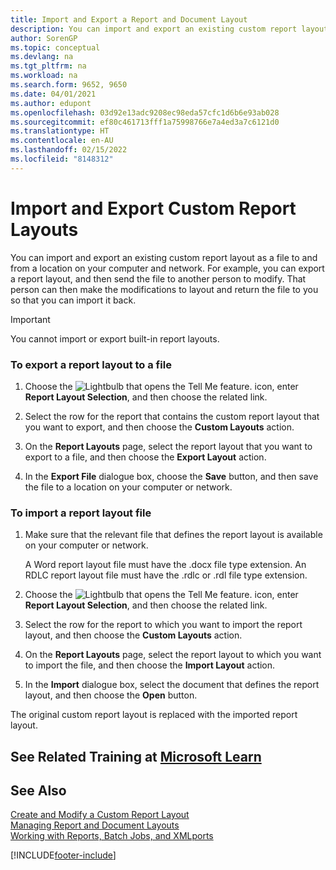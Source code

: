 ```yaml
---
title: Import and Export a Report and Document Layout
description: You can import and export an existing custom report layout as a file to and from a location on your computer and network.
author: SorenGP
ms.topic: conceptual
ms.devlang: na
ms.tgt_pltfrm: na
ms.workload: na
ms.search.form: 9652, 9650
ms.date: 04/01/2021
ms.author: edupont
ms.openlocfilehash: 03d92e13adc9208ec98eda57cfc1d6b6e93ab028
ms.sourcegitcommit: ef80c461713fff1a75998766e7a4ed3a7c6121d0
ms.translationtype: HT
ms.contentlocale: en-AU
ms.lasthandoff: 02/15/2022
ms.locfileid: "8148312"
---
```

# <a name="import-and-export-custom-report-layouts"></a>Import and Export Custom Report Layouts
You can import and export an existing custom report layout as a file to and from a location on your computer and network. For example, you can export a report layout, and then send the file to another person to modify. That person can then make the modifications to layout and return the file to you so that you can import it back.  

> [!IMPORTANT]  
>  You cannot import or export built-in report layouts.  

### <a name="to-export-a-report-layout-to-a-file"></a>To export a report layout to a file  

1.  Choose the ![Lightbulb that opens the Tell Me feature.](media/ui-search/search_small.png "Tell me what you want to do") icon, enter **Report Layout Selection**, and then choose the related link.  

2.  Select the row for the report that contains the custom report layout that you want to export, and then choose the **Custom Layouts** action.  

3.  On the **Report Layouts** page, select the report layout that you want to export to a file, and then choose the **Export Layout** action.  

4.  In the **Export File** dialogue box, choose the **Save** button, and then save the file to a location on your computer or network.  

### <a name="to-import-a-report-layout-file"></a>To import a report layout file  

1.  Make sure that the relevant file that defines the report layout is available on your computer or network.  

     A Word report layout file must have the .docx file type extension. An RDLC report layout file must have the .rdlc or .rdl file type extension.  

2.  Choose the ![Lightbulb that opens the Tell Me feature.](media/ui-search/search_small.png "Tell me what you want to do") icon, enter **Report Layout Selection**, and then choose the related link.  

3.  Select the row for the report to which you want to import the report layout, and then choose the **Custom Layouts** action.  

4.  On the **Report Layouts** page, select the report layout to which you want to import the file, and then choose the **Import Layout** action.  

5.  In the **Import** dialogue box, select the document that defines the report layout, and then choose the **Open** button.  

 The original custom report layout is replaced with the imported report layout.  

## <a name="see-related-training-at-microsoft-learn"></a>See Related Training at [Microsoft Learn](/learn/modules/change-documents-dynamics-365-business-central/index)

## <a name="see-also"></a>See Also

[Create and Modify a Custom Report Layout](ui-how-create-custom-report-layout.md)   
[Managing Report and Document Layouts](ui-manage-report-layouts.md)  
[Working with Reports, Batch Jobs, and XMLports](ui-work-report.md)    


[!INCLUDE[footer-include](includes/footer-banner.md)]